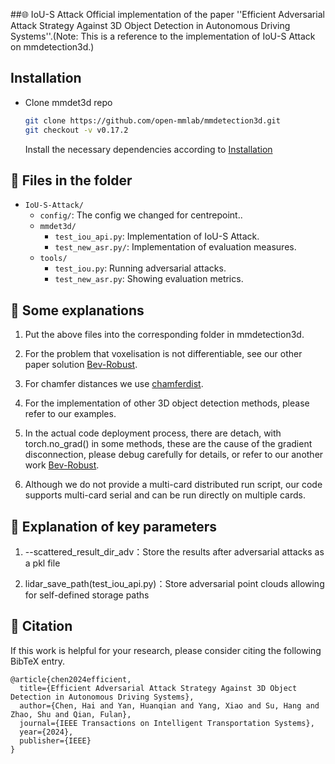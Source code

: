 ##🌐 IoU-S Attack
Official implementation of the paper ''Efficient Adversarial Attack Strategy Against 3D Object Detection in Autonomous Driving Systems''.(Note: This is a reference to the implementation of IoU-S Attack on mmdetection3d.)
## Installation

- Clone mmdet3d repo
    ```bash
    git clone https://github.com/open-mmlab/mmdetection3d.git
    git checkout -v v0.17.2
    ```
    Install the necessary dependencies according to [Installation](https://mmdetection3d.readthedocs.io/en/latest/get_started.html)
## 🌟 Files in the folder
- `IoU-S-Attack/`
  - `config/`: The config we changed for centrepoint..
  - `mmdet3d/`
    - `test_iou_api.py`: Implementation of IoU-S Attack.
    - `test_new_asr.py/`: Implementation of evaluation measures.
  - `tools/`
    - `test_iou.py`: Running adversarial attacks.
    - `test_new_asr.py`: Showing evaluation metrics.
## 💾 Some explanations
1. Put the above files into the corresponding folder in mmdetection3d.
   
2. For the problem that voxelisation is not differentiable, see our other paper solution [Bev-Robust](https://github.com/zzj403/BEV_Robust.git).

3. For chamfer distances we use [chamferdist](https://github.com/OpenDriveLab/ViDAR/tree/936dbf7e010189b68b83b4b61568cfd0fa23e655/third_lib/chamfer_dist/chamferdist).

4. For the implementation of other 3D object detection methods, please refer to our examples.

5. In the actual code deployment process, there are detach, with torch.no_grad() in some methods, these are the cause of the gradient disconnection, please debug carefully for details, or refer to our another work [Bev-Robust](https://github.com/zzj403/BEV_Robust.git).

6. Although we do not provide a multi-card distributed run script, our code supports multi-card serial and can be run directly on multiple cards.

## 📘 Explanation of key parameters
1. --scattered_result_dir_adv：Store the results after adversarial attacks as a pkl file

2. lidar_save_path(test_iou_api.py)：Store adversarial point clouds allowing for self-defined storage paths

## 📝 Citation

If this work is helpful for your research, please consider citing the following BibTeX entry.

```
@article{chen2024efficient,
  title={Efficient Adversarial Attack Strategy Against 3D Object Detection in Autonomous Driving Systems},
  author={Chen, Hai and Yan, Huanqian and Yang, Xiao and Su, Hang and Zhao, Shu and Qian, Fulan},
  journal={IEEE Transactions on Intelligent Transportation Systems},
  year={2024},
  publisher={IEEE}
}
```

